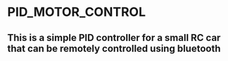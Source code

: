 # PID_MOTOR_CONTROL

## This is a simple PID controller for a small RC car that can be remotely controlled using bluetooth
